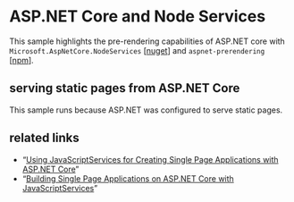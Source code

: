 # ASP.NET Core and Node Services

This sample highlights the pre-rendering capabilities of ASP.NET core with `Microsoft.AspNetCore.NodeServices` [[nuget](https://www.nuget.org/packages/Microsoft.AspNetCore.NodeServices/)] and `aspnet-prerendering` [[npm](https://www.npmjs.com/package/aspnet-prerendering)].

## serving static pages from ASP.NET Core

This sample runs because ASP.NET was configured to serve static pages.

## related links

* “[Using JavaScriptServices for Creating Single Page Applications with ASP.NET Core](https://docs.microsoft.com/en-us/aspnet/core/client-side/spa-services)”
* “[Building Single Page Applications on ASP.NET Core with JavaScriptServices](https://blogs.msdn.microsoft.com/webdev/2017/02/14/building-single-page-applications-on-asp-net-core-with-javascriptservices/)”